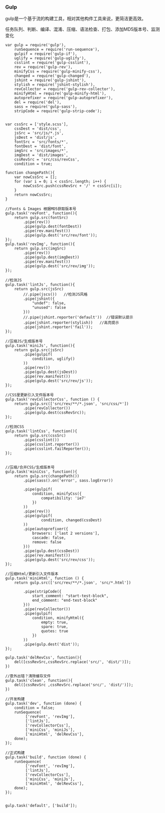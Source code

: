 ### Gulp

gulp是一个基于流的构建工具，相对其他构件工具来说，更简洁更高效。

任务队列、判断、编译、混淆、压缩、语法检查、打包、添加MD5版本号、监测变化

	var gulp = require('gulp'),
	    runSequence = require('run-sequence'),
	    gulpif = require('gulp-if'),
	    uglify = require('gulp-uglify'),
	    csslint = require('gulp-csslint'),
	    rev = require('gulp-rev'),
	    minifyCss = require('gulp-minify-css'),
	    changed = require('gulp-changed'),
	    jshint = require('gulp-jshint'),
	    stylish = require('jshint-stylish'),
	    revCollector = require('gulp-rev-collector'),
	    minifyHtml = require('gulp-minify-html'),
	    autoprefixer = require('gulp-autoprefixer'),
	    del = require('del'),
	    sass = require('gulp-sass'),
	    stripCode = require('gulp-strip-code');
	
	
	var cssSrc = ['style.scss'],
	    cssDest = 'dist/css',
	    jsSrc = 'src/js/*.js',
	    jsDest = 'dist/js',
	    fontSrc = 'src/fonts/*',
	    fontDest = 'dist/font',
	    imgSrc = 'src/images/*',
	    imgDest = 'dist/images',
	    cssRevSrc = 'src/css/revCss',
	    condition = true;
	
	function changePath(){
	    var nowCssSrc = [];
	    for (var i = 0; i < cssSrc.length; i++) {
	        nowCssSrc.push(cssRevSrc + '/' + cssSrc[i]);
	    }
	    return nowCssSrc;
	}
	
	//Fonts & Images 根据MD5获取版本号
	gulp.task('revFont', function(){
	    return gulp.src(fontSrc)
	        .pipe(rev())
	        .pipe(gulp.dest(fontDest))
	        .pipe(rev.manifest())
	        .pipe(gulp.dest('src/rev/font'));
	});
	gulp.task('revImg', function(){
	    return gulp.src(imgSrc)
	        .pipe(rev())
	        .pipe(gulp.dest(imgDest))
	        .pipe(rev.manifest())
	        .pipe(gulp.dest('src/rev/img'));
	});
	
	//检测JS
	gulp.task('lintJs', function(){
	    return gulp.src(jsSrc)
	        //.pipe(jscs())   //检测JS风格
	        .pipe(jshint({
	            "undef": false,
	            "unused": false
	        }))
	        //.pipe(jshint.reporter('default'))  //错误默认提示
	        .pipe(jshint.reporter(stylish))   //高亮提示
	        .pipe(jshint.reporter('fail'));
	});
	
	//压缩JS/生成版本号
	gulp.task('miniJs', function(){
	    return gulp.src(jsSrc)
	        .pipe(gulpif(
	            condition, uglify()
	        ))
	        .pipe(rev())
	        .pipe(gulp.dest(jsDest))
	        .pipe(rev.manifest())
	        .pipe(gulp.dest('src/rev/js'));
	});
	
	//CSS里更新引入文件版本号
	gulp.task('revCollectorCss', function () {
	    return gulp.src(['src/rev/**/*.json', 'src/css/*'])
	        .pipe(revCollector())
	        .pipe(gulp.dest(cssRevSrc));
	});
	
	//检测CSS
	gulp.task('lintCss', function(){
	    return gulp.src(cssSrc)
	        .pipe(csslint())
	        .pipe(csslint.reporter())
	        .pipe(csslint.failReporter());
	});
	
	
	//压缩/合并CSS/生成版本号
	gulp.task('miniCss', function(){
	    return gulp.src(changePath())
	        .pipe(sass().on('error', sass.logError))
	
	        .pipe(gulpif(
	            condition, minifyCss({
	                compatibility: 'ie7'
	            })
	        ))
	        .pipe(rev())
	        .pipe(gulpif(
	                condition, changed(cssDest)
	        ))
	        .pipe(autoprefixer({
	            browsers: ['last 2 versions'],
	            cascade: false,
	            remove: false
	        }))
	        .pipe(gulp.dest(cssDest))
	        .pipe(rev.manifest())
	        .pipe(gulp.dest('src/rev/css'));
	});
	
	//压缩Html/更新引入文件版本
	gulp.task('miniHtml', function () {
	    return gulp.src(['src/rev/**/*.json', 'src/*.html'])
	
	        .pipe(stripCode({
	            start_comment: "start-test-block",
	            end_comment: "end-test-block"
	        }))
	        .pipe(revCollector())
	        .pipe(gulpif(
	            condition, minifyHtml({
	                empty: true,
	                spare: true,
	                quotes: true
	            })
	        ))
	        .pipe(gulp.dest('dist'));
	});
	
	gulp.task('delRevCss', function(){
	    del([cssRevSrc,cssRevSrc.replace('src/', 'dist/')]);    
	})
	
	//意外出错？清除缓存文件
	gulp.task('clean', function(){
	    del([cssRevSrc ,cssRevSrc.replace('src/', 'dist/')]);
	})
	
	//开发构建
	gulp.task('dev', function (done) {
	    condition = false;
	    runSequence(
	         ['revFont', 'revImg'],
	         ['lintJs'],
	         ['revCollectorCss'],
	         ['miniCss', 'miniJs'],
	         ['miniHtml', 'delRevCss'],
	    done);
	});
	
	//正式构建
	gulp.task('build', function (done) {
	    runSequence(
	         ['revFont', 'revImg'],
	         ['lintJs'],
	         ['revCollectorCss'],
	         ['miniCss', 'miniJs'],
	         ['miniHtml', 'delRevCss'],
	    done);
	});
	
	
	gulp.task('default', ['build']);



